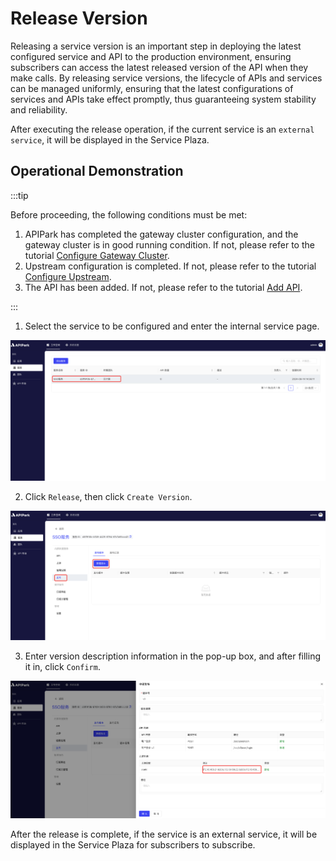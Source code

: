 # Release Version

Releasing a service version is an important step in deploying the latest configured service and API to the production environment, ensuring subscribers can access the latest released version of the API when they make calls. By releasing service versions, the lifecycle of APIs and services can be managed uniformly, ensuring that the latest configurations of services and APIs take effect promptly, thus guaranteeing system stability and reliability.

After executing the release operation, if the current service is an `external service`, it will be displayed in the Service Plaza.

## Operational Demonstration

:::tip

Before proceeding, the following conditions must be met:

1. APIPark has completed the gateway cluster configuration, and the gateway cluster is in good running condition. If not, please refer to the tutorial [Configure Gateway Cluster](../pre-work/cluster.md#operational-demonstration).
2. Upstream configuration is completed. If not, please refer to the tutorial [Configure Upstream](upstream.md#operational-demonstration).
3. The API has been added. If not, please refer to the tutorial [Add API](api.md#operational-demonstration).

:::

1. Select the service to be configured and enter the internal service page.

![](../../tutorials/service/images/2024-08-14/cf9e5cd3b52f3977f4e5503e01234a4e538d9d9c1433c2ed9294e7de4afd00e5.png)

2. Click `Release`, then click `Create Version`.

![](../../tutorials/service/images/2024-08-14/55ce074035abc44a450b59363fb730ac7dc9218d5a3b8b4206f3b296599c2f9f.png)  

3. Enter version description information in the pop-up box, and after filling it in, click `Confirm`.

![](../../tutorials/service/images/2024-08-14/88e03577a3f92f5db00b934be613fe72002571c773640f1380cf5d965b6153ee.png)  

After the release is complete, if the service is an external service, it will be displayed in the Service Plaza for subscribers to subscribe.